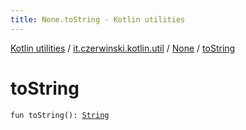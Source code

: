 ```yaml
---
title: None.toString - Kotlin utilities
---
```


[Kotlin utilities](../../index.html) / [it.czerwinski.kotlin.util](../index.html) / [None](index.html) / [toString](./to-string.html)

# toString

`fun toString(): `[`String`](https://kotlinlang.org/api/latest/jvm/stdlib/kotlin/-string/index.html)